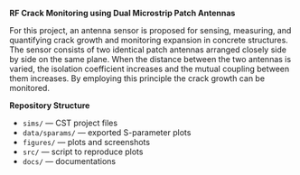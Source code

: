 **RF Crack Monitoring using Dual Microstrip Patch Antennas**

For this project, an antenna sensor is proposed for sensing, measuring, and quantifying crack growth and monitoring expansion in concrete structures. The sensor consists of two identical patch antennas arranged closely side by side on the same plane. When the distance between the two antennas is varied, the isolation coefficient increases and the mutual coupling between them increases. By employing this principle the crack growth can be monitored.

**Repository Structure**

- `sims/` — CST project files
- `data/sparams/` — exported S-parameter plots
- `figures/` — plots and screenshots
- `src/` — script to reproduce plots
- `docs/` — documentations
